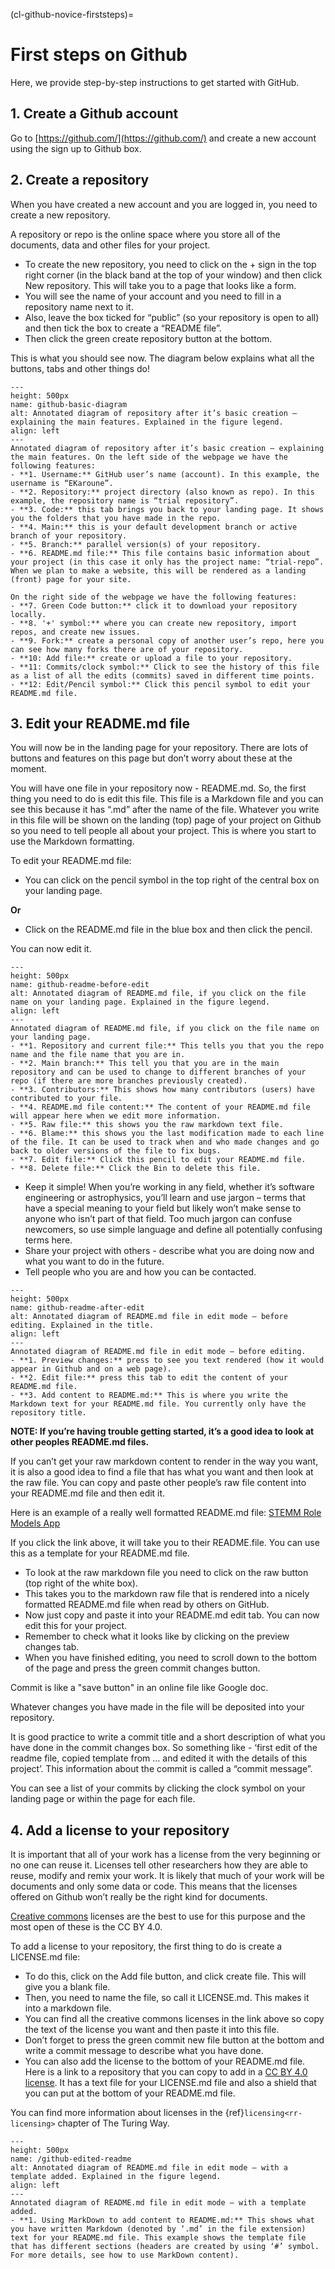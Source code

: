(cl-github-novice-firststeps)=
# First steps on Github

Here, we provide step-by-step instructions to get started with GitHub.

## 1. Create a Github account

Go to [https://github.com/](https://github.com/) and create a new account using the sign up to Github box.

## 2. Create a repository

When you have created a new account and you are logged in, you need to create a new repository.

A repository or repo is the online space where you store all of the documents, data and other files for your project.

* To create the new repository, you need to click on the + sign in the top right corner (in the black band at the top of your window) and then click New repository. This will take you to a page that looks like a form.
* You will see the name of your account and you need to fill in a repository name next to it.
* Also, leave the box ticked for “public” (so your repository is open to all) and then tick the box to create a “README file”.
* Then click the green create repository button at the bottom.

This is what you should see now. The diagram below explains what all the buttons, tabs and other things do!

```{figure} ../../figures/github-basic-diagram.jpg
---
height: 500px
name: github-basic-diagram
alt: Annotated diagram of repository after it’s basic creation – explaining the main features. Explained in the figure legend.
align: left
---
Annotated diagram of repository after it’s basic creation – explaining the main features. On the left side of the webpage we have the following features:
- **1. Username:** GitHub user’s name (account). In this example, the username is “EKaroune”.
- **2. Repository:** project directory (also known as repo). In this example, the repository name is “trial repository”.
- **3. Code:** this tab brings you back to your landing page. It shows you the folders that you have made in the repo.
- **4. Main:** this is your default development branch or active branch of your repository.
- **5. Branch:** parallel version(s) of your repository.
- **6. README.md file:** This file contains basic information about your project (in this case it only has the project name: “trial-repo”. When we plan to make a website, this will be rendered as a landing (front) page for your site.

On the right side of the webpage we have the following features:
- **7. Green Code button:** click it to download your repository locally.
- **8. '+' symbol:** where you can create new repository, import repos, and create new issues.
- **9. Fork:** create a personal copy of another user’s repo, here you can see how many forks there are of your repository.
- **10: Add file:** create or upload a file to your repository.
- **11: Commits/clock symbol:** Click to see the history of this file as a list of all the edits (commits) saved in different time points.
- **12: Edit/Pencil symbol:** Click this pencil symbol to edit your README.md file.
```

## 3. Edit your README.md file

You will now be in the landing page for your repository.
There are lots of buttons and features on this page but don’t worry about these at the moment.

You will have one file in your repository now - README.md. So, the first thing you need to do is edit this file.
This file is a Markdown file and you can see this because it has “.md” after the name of the file.
Whatever you write in this file will be shown on the landing (top) page of your project on Github so you need to tell people all about your project.
This is where you start to use the Markdown formatting.

To edit your README.md file:

* You can click on the pencil symbol in the top right of the central box on your landing page.

**Or**

* Click on the README.md file in the blue box and then click the pencil.

You can now edit it.

```{figure} ../../figures/github-readme-before-edit.jpg
---
height: 500px
name: github-readme-before-edit
alt: Annotated diagram of README.md file, if you click on the file name on your landing page. Explained in the figure legend.
align: left
---
Annotated diagram of README.md file, if you click on the file name on your landing page.
- **1. Repository and current file:** This tells you that you the repo name and the file name that you are in.
- **2. Main branch:** This tell you that you are in the main repository and can be used to change to different branches of your repo (if there are more branches previously created).
- **3. Contributors:** This shows how many contributors (users) have contributed to your file.
- **4. README.md file content:** The content of your README.md file will appear here when we edit more information.
- **5. Raw file:** this shows you the raw markdown text file.
- **6. Blame:** this shows you the last modification made to each line of the file. It can be used to track when and who made changes and go back to older versions of the file to fix bugs.
- **7. Edit file:** Click this pencil to edit your README.md file.
- **8. Delete file:** Click the Bin to delete this file.
```

* Keep it simple! When you’re working in any field, whether it’s software engineering or astrophysics, you’ll learn and use jargon – terms that have a special meaning to your field but likely won’t make sense to anyone who isn’t part of that field. Too much jargon can confuse newcomers, so use simple language and define all potentially confusing terms here.
* Share your project with others - describe what you are doing now and what you want to do in the future.
* Tell people who you are and how you can be contacted.

```{figure} ../../figures/github-readme-after-edit.jpg
---
height: 500px
name: github-readme-after-edit
alt: Annotated diagram of README.md file in edit mode – before editing. Explained in the title.
align: left
---
Annotated diagram of README.md file in edit mode – before editing.
- **1. Preview changes:** press to see you text rendered (how it would appear in Github and on a web page).
- **2. Edit file:** press this tab to edit the content of your README.md file.
- **3. Add content to README.md:** This is where you write the Markdown text for your README.md file. You currently only have the repository title.
```

**NOTE: If you’re having trouble getting started, it’s a good idea to look at other peoples README.md files.**

If you can’t get your raw markdown content to render in the way you want, it is also a good idea to find a file that has what you want and then look at the raw file.
You can copy and paste other people’s raw file content into your README.md file and then edit it.

Here is an example of a really well formatted README.md file: [STEMM Role Models App](https://github.com/KirstieJane/STEMMRoleModels/blob/gh-pages/README.md)

If you click the link above, it will take you to their README.file. You can use this as a template for your README.md file.

* To look at the raw markdown file you need to click on the raw button (top right of the white box).
* This takes you to the markdown raw file that is rendered into a nicely formatted README.md file when read by others on GitHub.
* Now just copy and paste it into your README.md edit tab. You can now edit this for your project.
* Remember to check what it looks like by clicking on the preview changes tab.
* When you have finished editing, you need to scroll down to the bottom of the page and press the green commit changes button.

Commit is like a "save button" in an online file like Google doc.

Whatever changes you have made in the file will be deposited into your repository.

It is good practice to write a commit title and a short description of what you have done in the commit changes box.
So something like - ‘first edit of the readme file, copied template from … and edited it with the details of this project’.
This information about the commit is called a “commit message”.

You can see a list of your commits by clicking the clock symbol on your landing page or within the page for each file.

## 4. Add a license to your repository

It is important that all of your work has a license from the very beginning or no one can reuse it. Licenses tell other researchers how they are able to reuse, modify and remix your work.
It is likely that much of your work will be documents and only some data or code.
This means that the licenses offered on Github won’t really be the right kind for documents.

[Creative commons](https://creativecommons.org/licenses/) licenses are the best to use for this purpose and the most open of these is the CC BY 4.0.

To add a license to your repository, the first thing to do is create a LICENSE.md file:

* To do this, click on the Add file button, and click create file. This will give you a blank file.
* Then, you need to name the file, so call it LICENSE.md. This makes it into a markdown file.
* You can find all the creative commons licenses in the link above so copy the text of the license you want and then paste it into this file.
* Don’t forget to press the green commit new file button at the bottom and write a commit message to describe what you have done.
* You can also add the license to the bottom of your README.md file. Here is a link to a repository that you can copy to add in a [CC BY 4.0 license](https://github.com/santisoler/cc-licenses).
It has a text file for your LICENSE.md file and also a shield that you can put at the bottom of your README.md file.

You can find more information about licenses in the {ref}`licensing<rr-licensing>` chapter of The Turing Way.

```{figure} ../../figures/github-edited-readme.jpg
---
height: 500px
name: /github-edited-readme
alt: Annotated diagram of README.md file in edit mode – with a template added. Explained in the figure legend.
align: left
---
Annotated diagram of README.md file in edit mode – with a template added.
- **1. Using MarkDown to add content to README.md:** This shows what you have written Markdown (denoted by ‘.md’ in the file extension) text for your README.md file. This example shows the template file that has different sections (headers are created by using ‘#’ symbol. For more details, see how to use MarkDown content).
```
